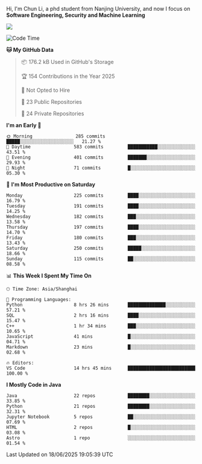 Hi, I'm Chun Li, a phd student from Nanjing University, and now I focus on **Software Engineering, Security and Machine Learning**

<!--![GitHub Snake Light](https://github.com/pppppkun/pppppkun/blob/output/github-snake.svg#gh-light-mode-only)-->
<!--![GitHub Snake dark](https://github.com/pppppkun/pppppkun/blob/output/github-snake-dark.svg#gh-dark-mode-only)-->

![](https://komarev.com/ghpvc/?username=pppppkun)
<!--START_SECTION:waka-->
![Code Time](http://img.shields.io/badge/Code%20Time-2%2C170%20hrs%2017%20mins-blue)

**🐱 My GitHub Data** 

> 📦 176.2 kB Used in GitHub's Storage 
 > 
> 🏆 154 Contributions in the Year 2025
 > 
> 🚫 Not Opted to Hire
 > 
> 📜 23 Public Repositories 
 > 
> 🔑 24 Private Repositories 
 > 
**I'm an Early 🐤** 

```text
🌞 Morning                285 commits         █████░░░░░░░░░░░░░░░░░░░░   21.27 % 
🌆 Daytime                583 commits         ███████████░░░░░░░░░░░░░░   43.51 % 
🌃 Evening                401 commits         ███████░░░░░░░░░░░░░░░░░░   29.93 % 
🌙 Night                  71 commits          █░░░░░░░░░░░░░░░░░░░░░░░░   05.30 % 
```
📅 **I'm Most Productive on Saturday** 

```text
Monday                   225 commits         ████░░░░░░░░░░░░░░░░░░░░░   16.79 % 
Tuesday                  191 commits         ████░░░░░░░░░░░░░░░░░░░░░   14.25 % 
Wednesday                182 commits         ███░░░░░░░░░░░░░░░░░░░░░░   13.58 % 
Thursday                 197 commits         ████░░░░░░░░░░░░░░░░░░░░░   14.70 % 
Friday                   180 commits         ███░░░░░░░░░░░░░░░░░░░░░░   13.43 % 
Saturday                 250 commits         █████░░░░░░░░░░░░░░░░░░░░   18.66 % 
Sunday                   115 commits         ██░░░░░░░░░░░░░░░░░░░░░░░   08.58 % 
```


📊 **This Week I Spent My Time On** 

```text
🕑︎ Time Zone: Asia/Shanghai

💬 Programming Languages: 
Python                   8 hrs 26 mins       ██████████████░░░░░░░░░░░   57.21 % 
SQL                      2 hrs 16 mins       ████░░░░░░░░░░░░░░░░░░░░░   15.47 % 
C++                      1 hr 34 mins        ███░░░░░░░░░░░░░░░░░░░░░░   10.65 % 
JavaScript               41 mins             █░░░░░░░░░░░░░░░░░░░░░░░░   04.71 % 
Markdown                 23 mins             █░░░░░░░░░░░░░░░░░░░░░░░░   02.68 % 

🔥 Editors: 
VS Code                  14 hrs 45 mins      █████████████████████████   100.00 % 
```

**I Mostly Code in Java** 

```text
Java                     22 repos            ████████░░░░░░░░░░░░░░░░░   33.85 % 
Python                   21 repos            ████████░░░░░░░░░░░░░░░░░   32.31 % 
Jupyter Notebook         5 repos             ██░░░░░░░░░░░░░░░░░░░░░░░   07.69 % 
HTML                     2 repos             █░░░░░░░░░░░░░░░░░░░░░░░░   03.08 % 
Astro                    1 repo              ░░░░░░░░░░░░░░░░░░░░░░░░░   01.54 % 
```




 Last Updated on 18/06/2025 19:05:39 UTC
<!--END_SECTION:waka-->
